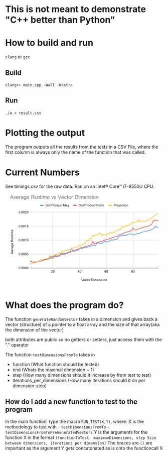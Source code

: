 # This is not meant to demonstrate "C++ better than Python"


# How to build and run
`clang` or `gcc`
## Build
`clang++ main.cpp -Wall -Wextra`
## Run
`./a > result.csv`


# Plotting the output
The program outputs all the results from the tests in a CSV File, where the first column is always only the name of the function that was called.

# Current Numbers
See timings.csv for the raw data. Ran on an Intel® Core™ i7-8550U CPU.
![timings plot](timingsplot.svg)


# What does the program do?

The function `generateRandomVector` takes in a dimension and gives back a vector (structure) of a pointer to a float array and the size of that array(aka the dimension of the vector)

both attributes are public so no getters or setters, just access them with the "." operator

The function `testDimensionsFromTo` takes in
- function 	(What function should be tested)
- end 		(Whats the maximal dimension + 1)
- step		(How many dimensions should it increase by from test to test)
- iterations_per_dimensions (How many iterations should it do per dimension-step)

## How do I add a new function to test to the program

In the main function:
type the macro `RUN_TEST(X,Y)`, where:
	X is the methodology to test with
		- `testDimensionsFromTo`
		- `testDimensionsFromToPreGeneratedVectors`
	Y is the arguments for the function X in the format `(functionToTest, maximumDimensions, step Size between dimensions, iterations per dimension)`
		The braces are `()` are important as the argument Y gets concatonated as is onto the functioncall X
